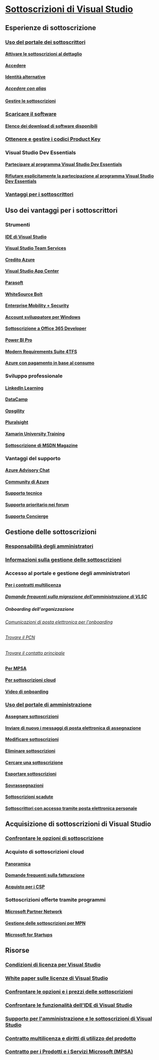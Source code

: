 # [Sottoscrizioni di Visual Studio](index.md)
## Esperienze di sottoscrizione
### [Uso del portale dei sottoscrittori](using-the-subscriber-portal.md)
#### [Attivare le sottoscrizioni al dettaglio](activate-store-subscriptions.md)
#### [Accedere](signing-in.md)
#### [Identità alternative](vs-alternate-identity.md)
##### [Accedere con alias](aliasing.md)
#### [Gestire le sottoscrizioni](manage-vs-subscriptions.md)
### [Scaricare il software](subscriber-downloads.md)
#### [Elenco dei download di software disponibili](software-download-list.md)
### [Ottenere e gestire i codici Product Key](product-keys.md)
### Visual Studio Dev Essentials
#### [Partecipare al programma Visual Studio Dev Essentials](join-dev-essentials.md)
#### [Rifiutare esplicitamente la partecipazione al programma Visual Studio Dev Essentials](leave-vsde.md)
### [Vantaggi per i sottoscrittori](subscriber-benefits.md)
## Uso dei vantaggi per i sottoscrittori
### Strumenti
#### [IDE di Visual Studio](vs-ide-benefit.md)
#### [Visual Studio Team Services](vs-vsts.md)
#### [Credito Azure](vs-azure.md)
#### [Visual Studio App Center](vs-visual-studio-app-center.md)
#### [Parasoft](vs-parasoft.md)
#### [WhiteSource Bolt](vs-whitesource.md)
#### [Enterprise Mobility + Security](vs-ems.md)
#### [Account sviluppatore per Windows](vs-windows-dev.md)
#### [Sottoscrizione a Office 365 Developer](vs-office-dev.md)
#### [Power BI Pro](vs-pbi.md)
#### [Modern Requirements Suite 4TFS](vs-modernreq.md)
#### [Azure con pagamento in base al consumo](vs-azure-payg.md)
### Sviluppo professionale
#### [LinkedIn Learning](vs-linkedin-learning.md)
#### [DataCamp](vs-datacamp.md)
#### [Opsgility](vs-opsgility.md)
#### [Pluralsight](vs-pluralsight.md)
#### [Xamarin University Training](vs-xamarin.md)
#### [Sottoscrizione di MSDN Magazine](vs-msdn.md)
### Vantaggi del supporto
#### [Azure Advisory Chat](vs-azure-advisory-chat.md)
#### [Community di Azure](vs-azure-community.md)
#### [Supporto tecnico](vs-tech-support.md)
#### [Supporto prioritario nei forum](vs-priority-support.md)
#### [Supporto Concierge](vs-concierge-chat.md)
## Gestione delle sottoscrizioni
### [Responsabilità degli amministratori](admin-responsibilities.md)
### [Informazioni sulla gestione delle sottoscrizioni](subscription-management-info.md)
### Accesso al portale e gestione degli amministratori
#### [Per i contratti multilicenza](volume-license-admins.md)
##### [Domande frequenti sulla migrazione dell'amministrazione di VLSC](vlsc-admin-faq.md)
##### Onboarding dell'organizzazione
###### [Comunicazioni di posta elettronica per l'onboarding](volume-license-onboarding-email.md)
###### [Trovare il PCN](find-pcn.md)
###### [Trovare il contatto principale](find-primary-contact.md)
#### [Per MPSA](mpsa.md)
#### [Per sottoscrizioni cloud](cloud-admin.md)
#### [Video di onboarding](https://channel9.msdn.com/Series/Visual-Studio-Subscriptions-Administration/Onboarding-your-organization-to-the-new-Visual-Studio-Subscription-Administration-Portal-and-setting)
### [Uso del portale di amministrazione](using-admin-portal.md)
#### [Assegnare sottoscrizioni](assign-license.md)
#### [Inviare di nuovo i messaggi di posta elettronica di assegnazione](resend-assignment-email.md)
#### [Modificare sottoscrizioni](edit-license.md)
#### [Eliminare sottoscrizioni](delete-license.md)
#### [Cercare una sottoscrizione](search-license.md)
#### [Esportare sottoscrizioni](exporting-subscriptions.md)
#### [Sovrassegnazioni](handle-overclaimed-license.md)
#### [Sottoscrizioni scadute](handle-expired-license.md)
#### [Sottoscrittori con accesso tramite posta elettronica personale](personal-email-sign-ins.md)
## Acquisizione di sottoscrizioni di Visual Studio
### [Confrontare le opzioni di sottoscrizione](https://www.visualstudio.com/vs/pricing)
### Acquisto di sottoscrizioni cloud
#### [Panoramica](vscloud-overview.md)
#### [Domande frequenti sulla fatturazione](vscloud-billing-faq.md)
#### [Acquisto per i CSP](vscloud-csp.md)
### Sottoscrizioni offerte tramite programmi
#### [Microsoft Partner Network](program-mpn.md)
#### [Gestione delle sottoscrizioni per MPN](manage-mpn-subscriptions.md)
#### [Microsoft for Startups](program-startups.md)
## Risorse
### [Condizioni di licenza per Visual Studio](vs-license-terms.md)
### [White paper sulle licenze di Visual Studio](http://aka.ms/vslicensing)
### [Confrontare le opzioni e i prezzi delle sottoscrizioni](https://www.visualstudio.com/vs/pricing)
### [Confrontare le funzionalità dell'IDE di Visual Studio](https://www.visualstudio.com/vs/compare)
### [Supporto per l'amministrazione e le sottoscrizioni di Visual Studio](https://www.visualstudio.com/support/support-overview-vs)
### [Contratto multilicenza e diritti di utilizzo del prodotto](http://www.microsoft.com/licensing/product-licensing/products.aspx)
### [Contratto per i Prodotti e i Servizi Microsoft (MPSA)](https://www.microsoft.com/en-us/licensing/mpsa/default.aspx)
